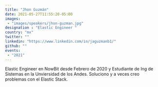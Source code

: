 ```yaml
---
title: "Jhon Guzmán"
date: 2021-05-27T11:55:20-05:00
images:
 - "images/speakers/jhon-guzman.jpg"
designation : "Elastic Engineer "
country: "mx"
twitter: ""
linkedin: "https://www.linkedin.com/in/jaguzmanb1/"
github: ""
events:
 - "2021"
---
```


Elastic Engineer en NowBit desde Febrero de 2020 y Estudiante de Ing de Sistemas en la Unviersidad de los Andes. Soluciono y a veces creo problemas con el Elastic Stack.
